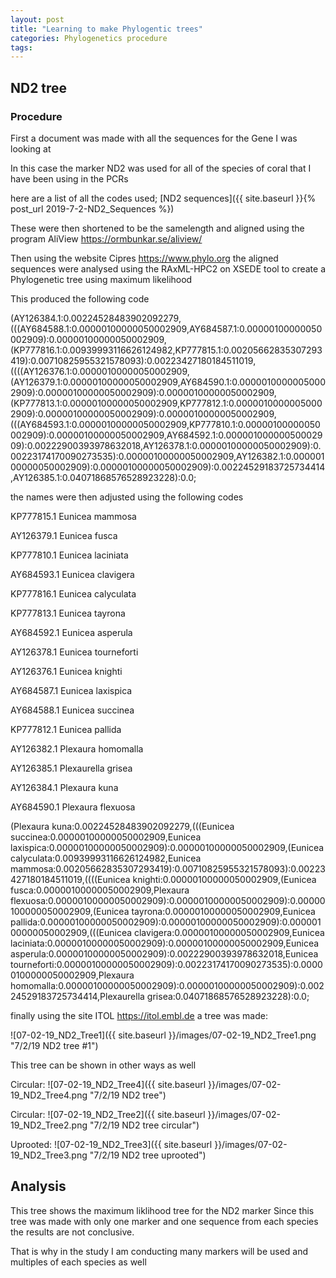 ```yaml
---
layout: post
title: "Learning to make Phylogentic trees"
categories: Phylogenetics procedure
tags: 
---
```


## ND2 tree

### Procedure

First a document was made with all the sequences for the Gene I was looking at

In this case the marker ND2 was used for all of the species of coral that I have been using in the PCRs

here are a list of all the codes used; 
[ND2 sequences]({{ site.baseurl }}{% post_url 2019-7-2-ND2_Sequences %})


These were then shortened to be the samelength and aligned using the program AliView <https://ormbunkar.se/aliview/>

Then using the website Cipres <https://www.phylo.org> the aligned sequences were analysed using the RAxML-HPC2 on XSEDE tool to create a Phylogenetic tree using maximum likelihood 

This produced the following code

(AY126384.1:0.00224528483902092279,(((AY684588.1:0.00000100000050002909,AY684587.1:0.00000100000050002909):0.00000100000050002909,(KP777816.1:0.00939993116626124982,KP777815.1:0.00205662835307293419):0.00710825955321578093):0.00223427180184511019,((((AY126376.1:0.00000100000050002909,(AY126379.1:0.00000100000050002909,AY684590.1:0.00000100000050002909):0.00000100000050002909):0.00000100000050002909,(KP777813.1:0.00000100000050002909,KP777812.1:0.00000100000050002909):0.00000100000050002909):0.00000100000050002909,(((AY684593.1:0.00000100000050002909,KP777810.1:0.00000100000050002909):0.00000100000050002909,AY684592.1:0.00000100000050002909):0.00222900393978632018,AY126378.1:0.00000100000050002909):0.00223174170090273535):0.00000100000050002909,AY126382.1:0.00000100000050002909):0.00000100000050002909):0.00224529183725734414,AY126385.1:0.04071868576528923228):0.0;

the names were then adjusted using the following codes

KP777815.1 Eunicea mammosa

AY126379.1 Eunicea fusca

KP777810.1 Eunicea laciniata

AY684593.1 Eunicea clavigera

KP777816.1 Eunicea calyculata 

KP777813.1 Eunicea tayrona

AY684592.1 Eunicea asperula

AY126378.1 Eunicea tourneforti

AY126376.1 Eunicea knighti

AY684587.1 Eunicea laxispica

AY684588.1 Eunicea succinea

KP777812.1 Eunicea pallida

AY126382.1 Plexaura homomalla

AY126385.1 Plexaurella grisea

AY126384.1 Plexaura kuna

AY684590.1 Plexaura flexuosa

(Plexaura kuna:0.00224528483902092279,(((Eunicea succinea:0.00000100000050002909,Eunicea laxispica:0.00000100000050002909):0.00000100000050002909,(Eunicea calyculata:0.00939993116626124982,Eunicea mammosa:0.00205662835307293419):0.00710825955321578093):0.00223427180184511019,((((Eunicea knighti:0.00000100000050002909,(Eunicea fusca:0.00000100000050002909,Plexaura flexuosa:0.00000100000050002909):0.00000100000050002909):0.00000100000050002909,(Eunicea tayrona:0.00000100000050002909,Eunicea pallida:0.00000100000050002909):0.00000100000050002909):0.00000100000050002909,(((Eunicea clavigera:0.00000100000050002909,Eunicea laciniata:0.00000100000050002909):0.00000100000050002909,Eunicea asperula:0.00000100000050002909):0.00222900393978632018,Eunicea tourneforti:0.00000100000050002909):0.00223174170090273535):0.00000100000050002909,Plexaura homomalla:0.00000100000050002909):0.00000100000050002909):0.00224529183725734414,Plexaurella grisea:0.04071868576528923228):0.0;


finally using the site ITOL <https://itol.embl.de> a tree was made:

![07-02-19_ND2_Tree1]({{ site.baseurl }}/images/07-02-19_ND2_Tree1.png "7/2/19 ND2 tree #1")


This tree can be shown in other ways as well

Circular:
![07-02-19_ND2_Tree4]({{ site.baseurl }}/images/07-02-19_ND2_Tree4.png "7/2/19 ND2 tree")

Circular:
![07-02-19_ND2_Tree2]({{ site.baseurl }}/images/07-02-19_ND2_Tree2.png "7/2/19 ND2 tree circular")

Uprooted:
![07-02-19_ND2_Tree3]({{ site.baseurl }}/images/07-02-19_ND2_Tree3.png "7/2/19 ND2 tree uprooted")


## Analysis 

This tree shows the maximum liklihood tree for the ND2 marker
Since this tree was made with only one marker and one sequence from each species the results are not conclusive.

That is why in the study I am conducting many markers will be used and multiples of each species as well